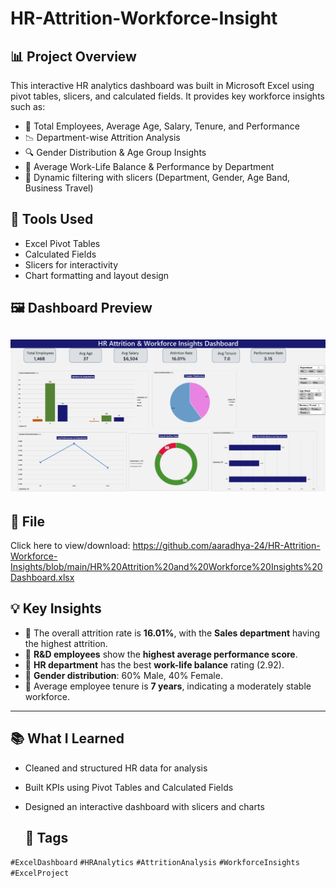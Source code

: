 # HR-Attrition-Workforce-Insight

## 📊 Project Overview

This interactive HR analytics dashboard was built in Microsoft Excel using pivot tables, slicers, and calculated fields. It provides key workforce insights such as:

- 👥 Total Employees, Average Age, Salary, Tenure, and Performance
- 📉 Department-wise Attrition Analysis
- 🔍 Gender Distribution & Age Group Insights
- 🧠 Average Work-Life Balance & Performance by Department
- 📌 Dynamic filtering with slicers (Department, Gender, Age Band, Business Travel)

## 🔧 Tools Used
- Excel Pivot Tables
- Calculated Fields
- Slicers for interactivity
- Chart formatting and layout design

## 🖼️ Dashboard Preview
![Dashboard Snapshot](https://github.com/aaradhya-24/HR-Attrition-Workforce-Insights/blob/main/HR%20Analytics%20Dashboard%20Snapshot.png)
---
## 📁 File

Click here to view/download:
https://github.com/aaradhya-24/HR-Attrition-Workforce-Insights/blob/main/HR%20Attrition%20and%20Workforce%20Insights%20Dashboard.xlsx


## 💡 Key Insights

- 🔹 The overall attrition rate is **16.01%**, with the **Sales department** having the highest attrition.
- 🔹 **R&D employees** show the **highest average performance score**.
- 🔹 **HR department** has the best **work-life balance** rating (2.92).
- 🔹 **Gender distribution**: 60% Male, 40% Female.
- 🔹 Average employee tenure is **7 years**, indicating a moderately stable workforce.
  
--- 
## 📚 What I Learned
- Cleaned and structured HR data for analysis
- Built KPIs using Pivot Tables and Calculated Fields
- Designed an interactive dashboard with slicers and charts

  ## 📎 Tags

`#ExcelDashboard` `#HRAnalytics` `#AttritionAnalysis` `#WorkforceInsights` `#ExcelProject`
